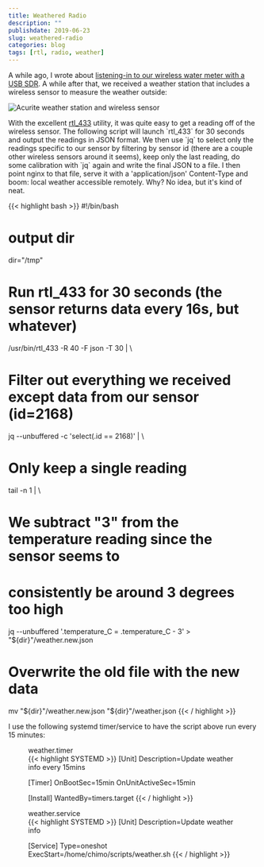 ```yaml
---
title: Weathered Radio
description: ""
publishdate: 2019-06-23
slug: weathered-radio
categories: blog
tags: [rtl, radio, weather]
---
```


<p>
  A while ago, I wrote about <a href="/blog/aqueous-radio/">listening-in to our
  wireless water meter with a USB SDR</a>. A while after that, we received a
  weather station that includes a wireless sensor to measure the weather
  outside:
</p>

<img src="/images/weathered-radio/acurite.jpg"
  alt="Acurite weather station and wireless sensor" />

<p>
  With the excellent <a href="https://github.com/merbanan/rtl_433">rtl_433</a>
  utility, it was quite easy to get a reading off of the wireless sensor. The
  following script will launch `rtl_433` for 30 seconds and output the readings
  in JSON format. We then use `jq` to select only the readings specific to our
  sensor by filtering by sensor id (there are a couple other wireless sensors
  around it seems), keep only the last reading, do some calibration with `jq`
  again and write the final JSON to a file. I then point nginx to that file,
  serve it with a 'application/json' Content-Type and boom: local weather
  accessible remotely. Why? No idea, but it's kind of neat.
</p>

{{< highlight bash >}}
#!/bin/bash

# output dir
dir="/tmp"


# Run rtl_433 for 30 seconds (the sensor returns data every 16s, but whatever)
/usr/bin/rtl_433 -R 40 -F json -T 30 | \
# Filter out everything we received except data from our sensor (id=2168)
jq --unbuffered -c 'select(.id == 2168)' | \
# Only keep a single reading
tail -n 1 | \
# We subtract "3" from the temperature reading since the sensor seems to
# consistently be around 3 degrees too high
jq --unbuffered '.temperature_C = .temperature_C - 3' > "${dir}"/weather.new.json

# Overwrite the old file with the new data
mv "${dir}"/weather.new.json "${dir}"/weather.json
{{< / highlight >}}


<p>
  I use the following systemd timer/service to have the script above run every
  15 minutes:
</p>

<figure>
  <figcaption>weather.timer</figcaption>
{{< highlight SYSTEMD >}}
[Unit]
Description=Update weather info every 15mins

[Timer]
OnBootSec=15min
OnUnitActiveSec=15min

[Install]
WantedBy=timers.target
{{< / highlight >}}
</figure>

<figure>
  <figcaption>weather.service</figcaption>
{{< highlight SYSTEMD >}}
[Unit]
Description=Update weather info

[Service]
Type=oneshot
ExecStart=/home/chimo/scripts/weather.sh
{{< / highlight >}}
</figure>

